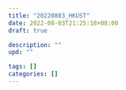 ```yaml
---
title: "20220803_HKUST"
date: 2022-08-03T21:25:18+08:00
draft: true

description: ""
upd: ""

tags: []
categories: []
---
```


<!--more-->